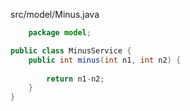 src/model/Minus.java

```java
	package model;

public class MinusService {
	public int minus(int n1, int n2) {
		
		return n1-n2;
	}
}

```



